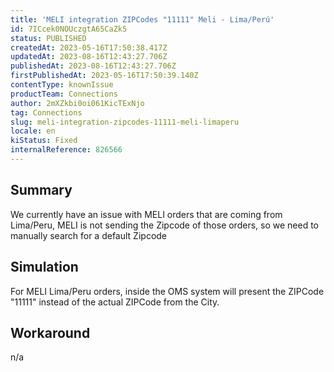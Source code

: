```yaml
---
title: 'MELI integration ZIPCodes "11111" Meli - Lima/Perú'
id: 7ICcek0NOUczgtA65CaZk5
status: PUBLISHED
createdAt: 2023-05-16T17:50:38.417Z
updatedAt: 2023-08-16T12:43:27.706Z
publishedAt: 2023-08-16T12:43:27.706Z
firstPublishedAt: 2023-05-16T17:50:39.140Z
contentType: knownIssue
productTeam: Connections
author: 2mXZkbi0oi061KicTExNjo
tag: Connections
slug: meli-integration-zipcodes-11111-meli-limaperu
locale: en
kiStatus: Fixed
internalReference: 826566
---
```


## Summary



We currently have an issue with MELI orders that are coming from Lima/Peru, MELI is not sending the Zipcode of those orders, so we need to manually search for a default Zipcode


##

## Simulation



For MELI Lima/Peru orders, inside the OMS system will present the ZIPCode "11111" instead of the actual ZIPCode from the City.


##

## Workaround


n/a





